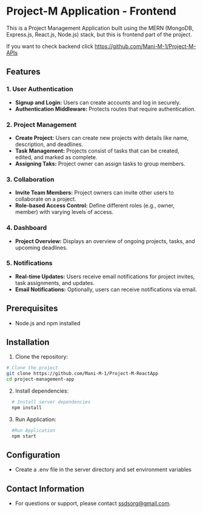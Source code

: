 # Project-M Application - Frontend

This is a Project Management Application built using the MERN (MongoDB, Express.js, React.js, Node.js) stack, but this is frontend part of the project.

If you want to check backend click https://github.com/Mani-M-1/Project-M-APIs

## Features

### 1. User Authentication

- **Signup and Login:** Users can create accounts and log in securely.
- **Authentication Middleware:** Protects routes that require authentication.

### 2. Project Management

- **Create Project:** Users can create new projects with details like name, description, and deadlines.
- **Task Management:** Projects consist of tasks that can be created, edited, and marked as complete.
- **Assigning Taks:** Project owner can assign tasks to group members.

### 3. Collaboration

- **Invite Team Members:** Project owners can invite other users to collaborate on a project.
- **Role-based Access Control:** Define different roles (e.g., owner, member) with varying levels of access.

### 4. Dashboard

- **Project Overview:** Displays an overview of ongoing projects, tasks, and upcoming deadlines.

### 5. Notifications

- **Real-time Updates:** Users receive email notifications for project invites, task assignments, and updates.
- **Email Notifications:** Optionally, users can receive notifications via email.

## Prerequisites

- Node.js and npm installed

## Installation

1. Clone the repository:

```bash
# Clone the project
git clone https://github.com/Mani-M-1/Project-M-ReactApp
cd project-management-app
```
2. Install dependencies:
   
```bash
  # Install server dependencies
  npm install
```

3. Run Application:

```bash
  #Run Application
  npm start
```

## Configuration
  - Create a .env file in the server directory and set environment variables

## Contact Information
  - For questions or support, please contact ssdsorg@gmail.com.
